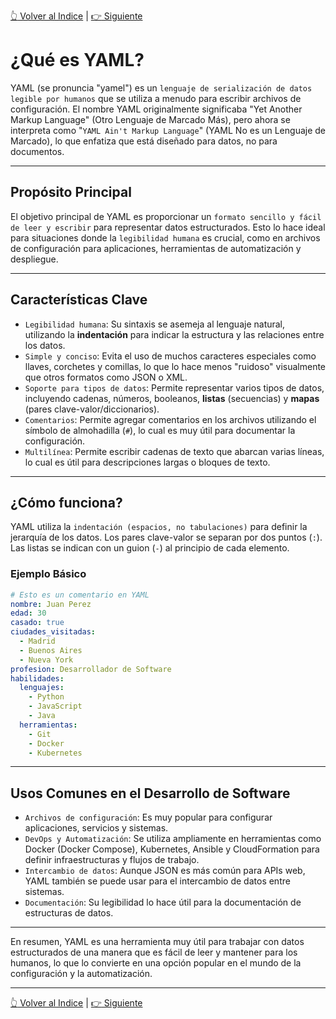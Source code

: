 [:point_up_2: Volver al Indice](README.md) | [:point_right: Siguiente](tiposdedatos.md)

# ¿Qué es YAML?

YAML (se pronuncia "yamel") es un `lenguaje de serialización de datos legible por humanos` que se utiliza a menudo para escribir archivos de configuración. El nombre YAML originalmente significaba "Yet Another Markup Language" (Otro Lenguaje de Marcado Más), pero ahora se interpreta como "`YAML Ain't Markup Language`" (YAML No es un Lenguaje de Marcado), lo que enfatiza que está diseñado para datos, no para documentos.

---

## Propósito Principal

El objetivo principal de YAML es proporcionar un `formato sencillo y fácil de leer y escribir` para representar datos estructurados. Esto lo hace ideal para situaciones donde la `legibilidad humana` es crucial, como en archivos de configuración para aplicaciones, herramientas de automatización y despliegue.

---

## Características Clave

* `Legibilidad humana`: Su sintaxis se asemeja al lenguaje natural, utilizando la **indentación** para indicar la estructura y las relaciones entre los datos.
* `Simple y conciso`: Evita el uso de muchos caracteres especiales como llaves, corchetes y comillas, lo que lo hace menos "ruidoso" visualmente que otros formatos como JSON o XML.
* `Soporte para tipos de datos`: Permite representar varios tipos de datos, incluyendo cadenas, números, booleanos, **listas** (secuencias) y **mapas** (pares clave-valor/diccionarios).
* `Comentarios`: Permite agregar comentarios en los archivos utilizando el símbolo de almohadilla (`#`), lo cual es muy útil para documentar la configuración.
* `Multilínea`: Permite escribir cadenas de texto que abarcan varias líneas, lo cual es útil para descripciones largas o bloques de texto.

---

## ¿Cómo funciona?

YAML utiliza la `indentación (espacios, no tabulaciones)` para definir la jerarquía de los datos. Los pares clave-valor se separan por dos puntos (`:`). Las listas se indican con un guion (`-`) al principio de cada elemento.

### Ejemplo Básico

```yaml
# Esto es un comentario en YAML
nombre: Juan Perez
edad: 30
casado: true
ciudades_visitadas:
  - Madrid
  - Buenos Aires
  - Nueva York
profesion: Desarrollador de Software
habilidades:
  lenguajes:
    - Python
    - JavaScript
    - Java
  herramientas:
    - Git
    - Docker
    - Kubernetes
```

---

## Usos Comunes en el Desarrollo de Software

* `Archivos de configuración`: Es muy popular para configurar aplicaciones, servicios y sistemas.
* `DevOps y Automatización`: Se utiliza ampliamente en herramientas como Docker (Docker Compose), Kubernetes, Ansible y CloudFormation para definir infraestructuras y flujos de trabajo.
* `Intercambio de datos`: Aunque JSON es más común para APIs web, YAML también se puede usar para el intercambio de datos entre sistemas.
* `Documentación`: Su legibilidad lo hace útil para la documentación de estructuras de datos.

---

En resumen, YAML es una herramienta muy útil para trabajar con datos estructurados de una manera que es fácil de leer y mantener para los humanos, lo que lo convierte en una opción popular en el mundo de la configuración y la automatización.

---

[:point_up_2: Volver al Indice](README.md) | [:point_right: Siguiente](tiposdedatos.md)


